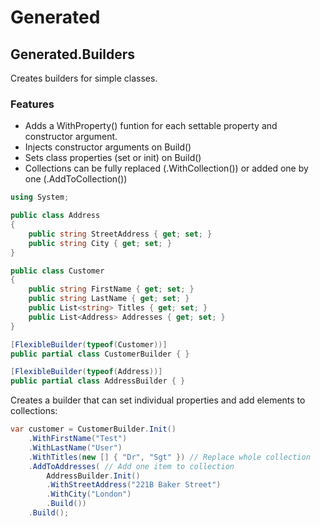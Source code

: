 # Generated

## Generated.Builders

Creates builders for simple classes.

### Features

- Adds a WithProperty() funtion for each settable property and constructor argument.
- Injects constructor arguments on Build()
- Sets class properties (set or init) on Build()
- Collections can be fully replaced (.WithCollection()) or added one by one (.AddToCollection())

```c#
using System;

public class Address
{
    public string StreetAddress { get; set; }
    public string City { get; set; }
}

public class Customer
{
    public string FirstName { get; set; }
    public string LastName { get; set; }
    public List<string> Titles { get; set; }
    public List<Address> Addresses { get; set; }
}

[FlexibleBuilder(typeof(Customer))]
public partial class CustomerBuilder { }

[FlexibleBuilder(typeof(Address))]
public partial class AddressBuilder { }

```

Creates a builder that can set individual properties and add elements to collections:

```c#
var customer = CustomerBuilder.Init()
    .WithFirstName("Test")
    .WithLastName("User")
    .WithTitles(new [] { "Dr", "Sgt" }) // Replace whole collection
    .AddToAddresses( // Add one item to collection
        AddressBuilder.Init()
        .WithStreetAddress("221B Baker Street")
        .WithCity("London")
        .Build())
    .Build();
```